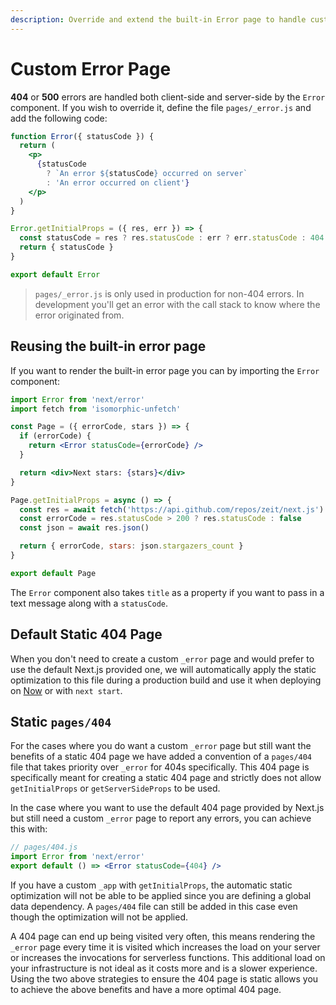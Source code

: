 ```yaml
---
description: Override and extend the built-in Error page to handle custom errors.
---
```


# Custom Error Page

**404** or **500** errors are handled both client-side and server-side by the `Error` component. If you wish to override it, define the file `pages/_error.js` and add the following code:

```jsx
function Error({ statusCode }) {
  return (
    <p>
      {statusCode
        ? `An error ${statusCode} occurred on server`
        : 'An error occurred on client'}
    </p>
  )
}

Error.getInitialProps = ({ res, err }) => {
  const statusCode = res ? res.statusCode : err ? err.statusCode : 404
  return { statusCode }
}

export default Error
```

> `pages/_error.js` is only used in production for non-404 errors. In development you'll get an error with the call stack to know where the error originated from.

## Reusing the built-in error page

If you want to render the built-in error page you can by importing the `Error` component:

```jsx
import Error from 'next/error'
import fetch from 'isomorphic-unfetch'

const Page = ({ errorCode, stars }) => {
  if (errorCode) {
    return <Error statusCode={errorCode} />
  }

  return <div>Next stars: {stars}</div>
}

Page.getInitialProps = async () => {
  const res = await fetch('https://api.github.com/repos/zeit/next.js')
  const errorCode = res.statusCode > 200 ? res.statusCode : false
  const json = await res.json()

  return { errorCode, stars: json.stargazers_count }
}

export default Page
```

The `Error` component also takes `title` as a property if you want to pass in a text message along with a `statusCode`.

## Default Static 404 Page

When you don't need to create a custom `_error` page and would prefer to use the default Next.js provided one, we will automatically apply the static optimization to this file during a production build and use it when deploying on [Now](https://zeit.co) or with `next start`.

## Static `pages/404`

For the cases where you do want a custom `_error` page but still want the benefits of a static 404 page we have added a convention of a `pages/404` file that takes priority over `_error` for 404s specifically. This 404 page is specifically meant for creating a static 404 page and strictly does not allow `getInitialProps` or `getServerSideProps` to be used.

In the case where you want to use the default 404 page provided by Next.js but still need a custom `_error` page to report any errors, you can achieve this with:

```jsx
// pages/404.js
import Error from 'next/error'
export default () => <Error statusCode={404} />
```

If you have a custom `_app` with `getInitialProps`, the automatic static optimization will not be able to be applied since you are defining a global data dependency. A `pages/404` file can still be added in this case even though the optimization will not be applied.

A 404 page can end up being visited very often, this means rendering the `_error` page every time it is visited which increases the load on your server or increases the invocations for serverless functions. This additional load on your infrastructure is not ideal as it costs more and is a slower experience. Using the two above strategies to ensure the 404 page is static allows you to achieve the above benefits and have a more optimal 404 page.
